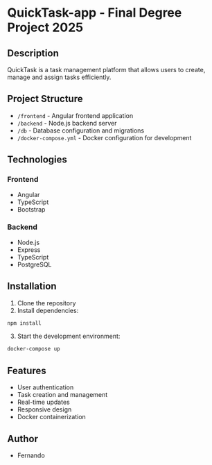 # QuickTask-app - Final Degree Project 2025

## Description
QuickTask is a task management platform that allows users to create, manage and assign tasks efficiently.

## Project Structure
- `/frontend` - Angular frontend application
- `/backend` - Node.js backend server
- `/db` - Database configuration and migrations
- `/docker-compose.yml` - Docker configuration for development

## Technologies
### Frontend
- Angular
- TypeScript
- Bootstrap

### Backend
- Node.js
- Express
- TypeScript
- PostgreSQL

## Installation
1. Clone the repository
2. Install dependencies:
```bash
npm install
```
3. Start the development environment:
```bash
docker-compose up
```

## Features
- User authentication
- Task creation and management
- Real-time updates
- Responsive design
- Docker containerization

## Author
- Fernando


